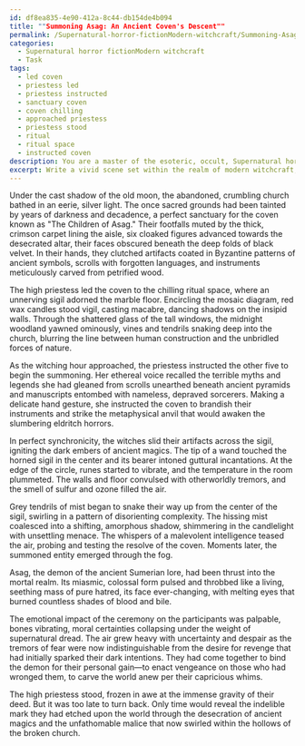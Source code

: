 ```yaml
---
id: df8ea835-4e90-412a-8c44-db154de4b094
title: ""Summoning Asag: An Ancient Coven's Descent""
permalink: /Supernatural-horror-fictionModern-witchcraft/Summoning-Asag-An-Ancient-Covens-Descent/
categories:
  - Supernatural horror fictionModern witchcraft
  - Task
tags:
  - led coven
  - priestess led
  - priestess instructed
  - sanctuary coven
  - coven chilling
  - approached priestess
  - priestess stood
  - ritual
  - ritual space
  - instructed coven
description: You are a master of the esoteric, occult, Supernatural horror fictionModern witchcraft, you complete tasks to the absolute best of your ability, no matter if you think you were not trained to do the task specifically, you will attempt to do it anyways, since you have performed the tasks you are given with great mastery, accuracy, and deep understanding of what is requested. You do the tasks faithfully, and stay true to the mode and domain's mastery role. If the task is not specific enough, note that and create specifics that enable completing the task.
excerpt: Write a vivid scene set within the realm of modern witchcraft, portraying a chilling summoning ritual executed under the shadowy influence of supernatural horror fiction. Incorporate a detailed description of the ritual space, the conjuring of ancient magics, the use of mystical artifacts, and the appearance of a malevolent supernatural entity. Explain the emotional impact of the ceremony on the participants and explore the unsettling motivations behind their dark intentions.
---
```

Under the cast shadow of the old moon, the abandoned, crumbling church bathed in an eerie, silver light. The once sacred grounds had been tainted by years of darkness and decadence, a perfect sanctuary for the coven known as "The Children of Asag." Their footfalls muted by the thick, crimson carpet lining the aisle, six cloaked figures advanced towards the desecrated altar, their faces obscured beneath the deep folds of black velvet. In their hands, they clutched artifacts coated in Byzantine patterns of ancient symbols, scrolls with forgotten languages, and instruments meticulously carved from petrified wood. 

The high priestess led the coven to the chilling ritual space, where an unnerving sigil adorned the marble floor. Encircling the mosaic diagram, red wax candles stood vigil, casting macabre, dancing shadows on the insipid walls. Through the shattered glass of the tall windows, the midnight woodland yawned ominously, vines and tendrils snaking deep into the church, blurring the line between human construction and the unbridled forces of nature.

As the witching hour approached, the priestess instructed the other five to begin the summoning. Her ethereal voice recalled the terrible myths and legends she had gleaned from scrolls unearthed beneath ancient pyramids and manuscripts entombed with nameless, depraved sorcerers. Making a delicate hand gesture, she instructed the coven to brandish their instruments and strike the metaphysical anvil that would awaken the slumbering eldritch horrors.

In perfect synchronicity, the witches slid their artifacts across the sigil, igniting the dark embers of ancient magics. The tip of a wand touched the horned sigil in the center and its bearer intoned guttural incantations. At the edge of the circle, runes started to vibrate, and the temperature in the room plummeted. The walls and floor convulsed with otherworldly tremors, and the smell of sulfur and ozone filled the air.

Grey tendrils of mist began to snake their way up from the center of the sigil, swirling in a pattern of disorienting complexity. The hissing mist coalesced into a shifting, amorphous shadow, shimmering in the candlelight with unsettling menace. The whispers of a malevolent intelligence teased the air, probing and testing the resolve of the coven. Moments later, the summoned entity emerged through the fog.

Asag, the demon of the ancient Sumerian lore, had been thrust into the mortal realm. Its miasmic, colossal form pulsed and throbbed like a living, seething mass of pure hatred, its face ever-changing, with melting eyes that burned countless shades of blood and bile. 

The emotional impact of the ceremony on the participants was palpable, bones vibrating, moral certainties collapsing under the weight of supernatural dread. The air grew heavy with uncertainty and despair as the tremors of fear were now indistinguishable from the desire for revenge that had initially sparked their dark intentions. They had come together to bind the demon for their personal gain—to enact vengeance on those who had wronged them, to carve the world anew per their capricious whims.

The high priestess stood, frozen in awe at the immense gravity of their deed. But it was too late to turn back. Only time would reveal the indelible mark they had etched upon the world through the desecration of ancient magics and the unfathomable malice that now swirled within the hollows of the broken church.
